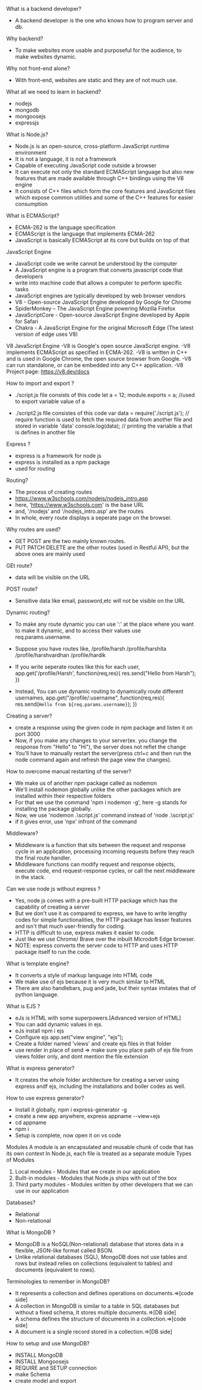 What is a backend developer?
- A backend developer is the one who knows how to program server and db.

Why backend?
- To make websites more usable and purposeful for the audience, to make websites dynamic.

Why not front-end alone?
- With front-end, websites are static and they are of not much use.

What all we need to learn in backend?
- nodejs
- mongodb
- mongoosejs
- expressjs

What is Node.js?
- Node.js is an open-source, cross-platform JavaScript runtime environment
- It is not a language, it is not a framework
- Capable of executing JavaScript code outside a browser
- It can execute not only the standard ECMAScript language but also new features that are made available through C++ bindings using the V8 engine
- It consists of C++ files which form the core features and JavaScript files which expose common utilities and some of the C++ features for easier consumption

What is ECMAScript?
- ECMA-262 is the language specification
- ECMAScript is the language that implements ECMA-262
- JavaScript is basically ECMAScript at its core but builds on top of that

JavaScript Engine
- JavaScript code we write cannot be understood by the computer
- A JavaScript engine is a program that converts javascript code that developers
- write into machine code that allows a computer to perform specific tasks
- JavaScript engines are typically developed by web browser vendors
- V8 - Open-source JavaScript Engine developed by Google for Chrome
- SpiderMonkey – The JavaScript Engine powering Mozilla Firefox
- JavaScriptCore - Open-source JavaScript Engine developed by Apple for
Safari
- Chakra - A JavaScript Engine for the original Microsoft Edge (The latest version of edge uses V8)

V8 JavaScript Engine
-V8 is Google's open source JavaScript engine.
-V8 implements ECMAScript as specified in ECMA-262.
-V8 is written in C++ and is used in Google Chrome, the open source browser from Google.
-V8 can run standalone, or can be embedded into any C++ application.
-V8 Project page: https://v8.dev/docs



How to import and export ?
- ./script.js file consists of this code
        let a = 12;
        module.exports = a; //used to export variable value of a
    
- ./script2.js file consistes of this code
        var data = require('./script.js'); // require function is used to fetch the required data from another file and stored in variable 'data'
        console.log(data); // printing the variable a that is defines in another file


Express ?
- express is a framework for node js
- express is installed as a npm package
- used for routing

Routing?
- The process of creating routes
- https://www.w3schools.com/nodejs/nodejs_intro.asp
- here, 'https://www.w3schools.com' is the base URL
- and, '/nodejs' and '/nodejs_intro.asp' are the routes
- In whole, every route displays a seperate page on the browser.

Why routes are used?
- GET POST are the two mainly known routes.
- PUT PATCH DELETE are the other routes (used in Restful API), but the above ones are mainly used


GEt route? 
- data will be visible on the URL

POST route?
- Sensitive data like email, password,etc will not be visible on the URL

Dynamic routing?
- To make any route dynamic you can use ':' at the place where you want to make it dynamic, and to access their values use req.params.username.
- Suppose you have routes like,
  /profile/harsh
  /profile/harshita
  /profile/harshvardhan
  /profile/hardik

- If you write seperate routes like this for each user,
        app.get('/profile/Harsh', function(req,res){
                res.send("Hello from Harsh");
        })

- Instead, You can use dynamic routing to dynamically route different usernames,
        app.get("/profile/:username", function(req,res){
                res.send(`Hello from ${req.params.username}`);
        })


Creating a server?
- create a response using the given code in npm package and listen it on port 3000
- Now, if you make any changes to your server(ex. you change the response from "Hello" to "Hi"), the server does not reflet the change
- You'll have to manually restart the server(press ctrl+c and then run the node command again and refresh the page view the changes).


How to overcome manual restarting of the server?
- We make us of another npm package called as nodemon
- We'll install nodemon globally unlike the other packages which are installed within their respective folders
- For that we use the command 'npm i nodemon -g', here -g stands for installing the package globally.
- Now, we use 'nodemon .\script.js' command instead of 'node .\script.js'
- if it gives error, use 'npx' infront of the command

Middleware?
- Middleware is a function that sits between the request and response cycle in an application, processing incoming requests before they reach the final route handler. 
- Middleware functions can modify request and response objects, execute code, end request-response cycles, or call the next middleware in the stack.

Can we use node js without express ?
- Yes, node js comes with a pre-built HTTP package which has the capability of creating a server
- But we don't use it as compared to express, we have to write lengthy codes for simple functionalities, the HTTP package has lesser features and isn't that much user-friendly for coding. 
- HTTP is difficult to use, express makes it easier to code.
- Just like we use Chrome/ Brave over the inbuilt Microdoft Edge browser.
- NOTE: express converts the server code to HTTP and uses HTTP package itself to run the code.

What is template engine?
- It converts a style of markup language into HTML code
- We make use of ejs because it is very much similar to HTML
- There are also handlebars, pug and jade, but their syntax imitates that of python language.

What is EJS ?
- eJs is HTML with some superpowers.[Advanced version of HTML]
- You can add dynamic values in ejs.
-  eJs install
        npm i ejs
- Configure ejs
        app.set("view engine", "ejs");
- Create a folder named 'views' and create ejs files in that folder
- use render in place of send => make sure you place path of ejs file from views folder only, and dont mention the file extension

What is express generator?
- It creates the whole folder architecture for creating a server using express andf ejs, including the installations and boiler codes as well.

How to use express generator?
- Install it globally,
        npm i express-generator -g
- create a new app anywhere,
        express appname --view=ejs
- cd appname
- npm i
- Setup is complete, now open it on vs code 


Modules
A module is an encapsulated and reusable chunk of code that has its own context
In Node.js, each file is treated as a separate module
Types of Modules
1. Local modules - Modules that we create in our application
2. Built-in modules - Modules that Node.js ships with out of the box
3. Third party modules - Modules written by other developers that we can use in our application






















Databases?
- Relational
- Non-relational

What is MongoDB ?
- MongoDB is a NoSQL(Non-relational) database that stores data in a flexible, JSON-like format called BSON. 
- Unlike relational databases (SQL), MongoDB does not use tables and rows but instead relies on collections (equivalent to tables) and documents (equivalent to rows).

Terminologies to remember in MongoDB?
- It represents a collection and defines operations on documents.=>[code side]
- A collection in MongoDB is similar to a table in SQL databases but without a fixed schema, It stores multiple documents.=>[DB side]
- A schema defines the structure of documents in a collection.=>[code side]
- A document is a single record stored in a collection.=>[DB side]

How to setup and use MongoDB?
- INSTALL MongoDB
- INSTALL Mongoosejs
- REQUIRE and SETUP connection
- make Schema
- create model and export